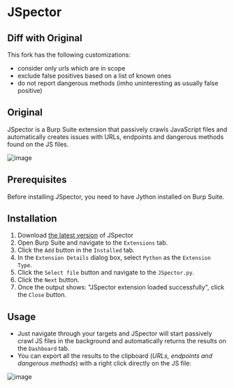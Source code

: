 # JSpector

## Diff with Original

This fork has the following customizations:
- consider only urls which are in scope
- exclude false positives based on a list of known ones
- do not report dangerous methods (imho uninteresting as usually false positive)

## Original

JSpector is a Burp Suite extension that passively crawls JavaScript files and automatically creates issues with URLs, endpoints and dangerous methods found on the JS files.

![image](https://user-images.githubusercontent.com/16657045/228315561-ee2fa437-5020-45c2-99b2-6ee8cd71f880.png)

## Prerequisites

Before installing JSpector, you need to have Jython installed on Burp Suite.

## Installation

1.  Download [the latest version](https://github.com/hisxo/JSpector/releases) of JSpector
2.  Open Burp Suite and navigate to the `Extensions` tab.
3.  Click the `Add` button in the `Installed` tab.
4.  In the `Extension Details` dialog box, select `Python` as the `Extension Type`.
5.  Click the `Select file` button and navigate to the `JSpector.py`.
6.  Click the `Next` button.
7.  Once the output shows: "JSpector extension loaded successfully", click the `Close` button.

## Usage

- Just navigate through your targets and JSpector will start passively crawl JS files in the background and automatically returns the results on the `Dashboard` tab.
- You can export all the results to the clipboard (_URLs, endpoints and dangerous methods_) with a right click directly on the JS file:

![image](https://user-images.githubusercontent.com/16657045/232149174-04d80248-93ff-42d7-8f0b-e0303b3bc289.png)
